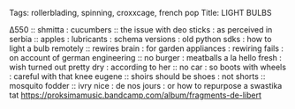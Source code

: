 Tags: rollerblading, spinning, croxxcage, french pop
Title: LIGHT BULBS 
  
∆550 :: shmitta : cucumbers :: the issue with deo sticks : as perceived in serbia :: apples : lubricants : schema versions : old python sdks : how to light a bulb remotely :: rewires brain : for garden appliances : rewiring fails : on account of german engineering ::  no burger : meatballs a la hello fresh : wish turned out pretty dry : according to her :: no car : so boots with wheels : careful with that knee eugene :: shoirs should be shoes : not shorts :: mosquito fodder :: ivry nice : de nos jours : or how to repurpose a swastika tat 
<https://proksimamusic.bandcamp.com/album/fragments-de-libert>  
